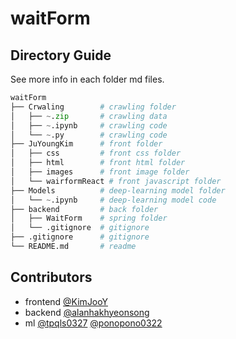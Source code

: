 # waitForm

## Directory Guide
See more info in each folder md files.
```python
waitForm
├── Crwaling        # crawling folder
│   ├── ~.zip       # crawling data
│   ├── ~.ipynb     # crawling code
│   └── ~.py        # crawling code
├── JuYoungKim      # front folder
│   ├── css         # front css folder
│   ├── html        # front html folder
│   ├── images      # front image folder
│   └── wairformReact # front javascript folder
├── Models          # deep-learning model folder
│   └── ~.ipynb     # deep-learning model code
├── backend         # back folder
│   ├── WaitForm    # spring folder
│   └── .gitignore  # gitignore
├── .gitignore      # gitignore
└── README.md       # readme
```

## Contributors
- frontend [@KimJooY](https://github.com/KimJooY)
- backend [@alanhakhyeonsong](https://github.com/alanhakhyeonsong)
- ml [@tpqls0327](https://github.com/tpqls0327) [@ponopono0322](https://github.com/ponopono0322)

